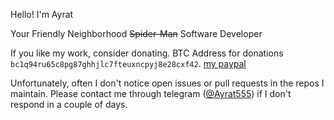 Hello! I'm Ayrat

Your Friendly Neighborhood ~~Spider-Man~~ Software Developer

If you like my work, consider donating. BTC Address for donations `bc1q94ru65c8pg87ghhjlc7fteuxncpyj8e28cxf42`. [my paypal](https://paypal.me/AyratBadykov)

Unfortunately, often I don't notice open issues or pull requests in the repos I maintain. Please contact me through telegram ([@Ayrat555](https://t.me/ayrat555)) if I don't respond in a couple of days.
